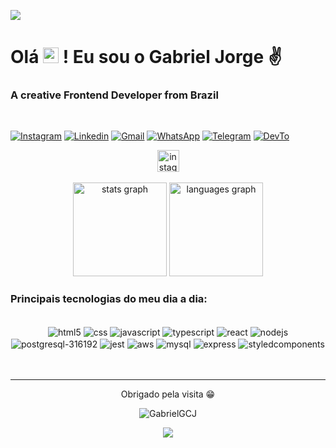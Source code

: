 ![](https://capsule-render.vercel.app/api?type=waving&color=gradient&height=100&section=header)

<h1 align="left">Olá <img src="https://github.com/rajput2107/rajput2107/blob/master/Assets/Earth.gif" height="25px"/> ! Eu sou o Gabriel Jorge ✌️</h1>
<h3 align="left">A creative Frontend Developer from Brazil</h3>

<br>

[![Instagram](https://img.shields.io/badge/Instagram-E4405F?style=for-the-badge&logo=instagram&logoColor=white)](https://www.instagram.com/gb.j_dev/)
[![Linkedin](https://img.shields.io/badge/LinkedIn-0077B5?style=for-the-badge&logo=linkedin&logoColor=white)](https://www.instagram.com/gb.j_dev/)
[![Gmail](https://img.shields.io/badge/Gmail-D14836?style=for-the-badge&logo=gmail&logoColor=white)](mailto:gabrielggcj@gmail.com)
[![WhatsApp](https://img.shields.io/badge/WhatsApp-25D366?style=for-the-badge&logo=whatsapp&logoColor=white)](https://wa.me/5521988436194)
[![Telegram](https://img.shields.io/badge/Telegram-2CA5E0?style=for-the-badge&logo=telegram&logoColor=white)](https://t.me/GBJ333)
[![DevTo](https://img.shields.io/badge/dev.to-0A0A0A?style=for-the-badge&logo=devdotto&logoColor=white)](https://dev.to/gabrielgcj)

<div align="center">
  <a href="https://www.instagram.com/gb.j_dev/"><img src="https://img.shields.io/badge/Instagram-E4405F?style=for-the-badge&logo=instagram&logoColor=white" height="35" alt="instagram logo" /></a>
 
 </div>

<br>

<div align="center">
  <img src="https://github-readme-stats.vercel.app/api?username=gabrielgcj&hide_title=false&hide_rank=false&show_icons=true&include_all_commits=true&count_private=true&disable_animations=false&theme=dracula&locale=en&hide_border=false" height="150" alt="stats graph"  />
  <img src="https://github-readme-stats.vercel.app/api/top-langs?username=gabrielgcj&locale=en&hide_title=false&layout=compact&card_width=320&langs_count=5&theme=dracula&hide_border=false" height="150" alt="languages graph"  />
</div>

### Principais tecnologias do meu dia a dia:

<div align="center" style="display: inline_block"> <br>
<img align="center" alt="html5" src="https://img.shields.io/badge/HTML5-E34F26?style=for-the-badge&logo=html5&logoColor=white" />
<img align="center" alt="css" src="https://img.shields.io/badge/CSS3-1572B6?style=for-the-badge&logo=css3&logoColor=white" />
<img align="center" alt="javascript" src="https://img.shields.io/badge/JavaScript-F7DF1E?style=for-the-badge&logo=javascript&logoColor=black" />
<img align="center" alt="typescript" src="https://img.shields.io/badge/TypeScript-007ACC?style=for-the-badge&logo=typescript&logoColor=white" />
<img align="center" alt="react" src="https://img.shields.io/badge/React-20232A?style=for-the-badge&logo=react&logoColor=61DAFB" />
<img align="center" alt="nodejs" src="https://img.shields.io/badge/Node.js-43853D?style=for-the-badge&logo=node.js&logoColor=white" />
<img align="center" alt="postgresql-316192" src="https://img.shields.io/badge/PostgreSQL-316192?style=for-the-badge&logo=postgresql&logoColor=white" />
<img align="center" alt="jest" src="https://img.shields.io/badge/Jest-323330?style=for-the-badge&logo=Jest&logoColor=white" />
<img align="center" alt="aws" src="https://img.shields.io/badge/Amazon_AWS-FF9900?style=for-the-badge&logo=amazonaws&logoColor=white" />
<img align="center" alt="mysql" src="https://img.shields.io/badge/MySQL-00000F?style=for-the-badge&logo=mysql&logoColor=white" />
<img align="center" alt="express" src="https://img.shields.io/badge/Express.js-404D59?style=for-the-badge" />
<img align="center" alt="styledcomponents" src="https://img.shields.io/badge/styled--components-DB7093?style=for-the-badge&logo=styled-components&logoColor=white" />

<br>

<br>

<br>

<hr />

<div align='center'>
<p> Obrigado pela visita 😁 </p>
  <img src="https://komarev.com/ghpvc/?username=GabrielGCJ&color=blueviolet&label=profile+views" alt="GabrielGCJ" />
</div>



![](https://capsule-render.vercel.app/api?type=waving&color=gradient&height=100&section=footer)
